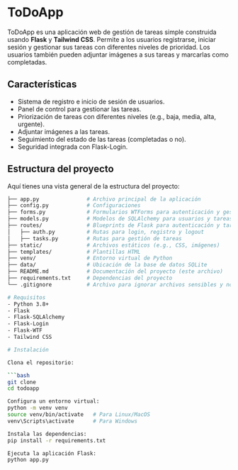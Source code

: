# ToDoApp

ToDoApp es una aplicación web de gestión de tareas simple construida usando **Flask** y **Tailwind CSS**. Permite a los usuarios registrarse, iniciar sesión y gestionar sus tareas con diferentes niveles de prioridad. Los usuarios también pueden adjuntar imágenes a sus tareas y marcarlas como completadas.

## Características

- Sistema de registro e inicio de sesión de usuarios.
- Panel de control para gestionar las tareas.
- Priorización de tareas con diferentes niveles (e.g., baja, media, alta, urgente).
- Adjuntar imágenes a las tareas.
- Seguimiento del estado de las tareas (completadas o no).
- Seguridad integrada con Flask-Login.

## Estructura del proyecto

Aquí tienes una vista general de la estructura del proyecto:

```bash
├── app.py               # Archivo principal de la aplicación
├── config.py            # Configuraciones
├── forms.py             # Formularios WTForms para autenticación y gestión de tareas
├── models.py            # Modelos de SQLAlchemy para usuarios y tareas
├── routes/              # Blueprints de Flask para autenticación y tareas
│   ├── auth.py          # Rutas para login, registro y logout
│   ├── tasks.py         # Rutas para gestión de tareas
├── static/              # Archivos estáticos (e.g., CSS, imágenes)
├── templates/           # Plantillas HTML
├── venv/                # Entorno virtual de Python
├── data/                # Ubicación de la base de datos SQLite
├── README.md            # Documentación del proyecto (este archivo)
├── requirements.txt     # Dependencias del proyecto
└── .gitignore           # Archivo para ignorar archivos sensibles y no necesarios

# Requisitos
- Python 3.8+
- Flask
- Flask-SQLAlchemy
- Flask-Login
- Flask-WTF
- Tailwind CSS

# Instalación

Clona el repositorio:

```bash
git clone 
cd todoapp

Configura un entorno virtual:
python -m venv venv
source venv/bin/activate   # Para Linux/MacOS
venv\Scripts\activate      # Para Windows

Instala las dependencias:
pip install -r requirements.txt

Ejecuta la aplicación Flask:
python app.py
